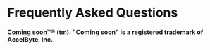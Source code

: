 # Frequently Asked Questions

**Coming soon™® (tm). "Coming soon" is a registered trademark of AccelByte, Inc.**
